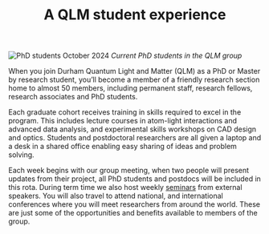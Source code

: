 ﻿---
layout: page
title: A QLM student experience
---

<img src="{{ site.url }}{{ site.baseurl }}/join/img/PhDs2024.jpg" alt="PhD students October 2024" align = "centre"
  />
 _Current PhD students in the QLM group_<br>


When you join Durham Quantum Light and Matter (QLM) as a PhD or Master by research student, you’ll become a member of a friendly research section home to almost 50 members, 
including permanent staff, research fellows, research associates and PhD students. <br>

Each graduate cohort receives training in skills required to excel in the program. This includes lecture courses in atom-light interactions and advanced data analysis, 
and experimental skills workshops on CAD design and optics. Students and postdoctoral researchers are all given a laptop and a desk in a shared office enabling easy sharing of ideas and problem solving. <br>

Each week begins with our group meeting, when two people will present updates from their project, all PhD students and postdocs will be included in this rota. During term time we also host weekly <a href="https://durham-qlm.uk/seminars/">seminars</a> from 
external speakers. You will also travel to attend  national, and international conferences where you will meet researchers from around the world. These are just some of the 
opportunities and benefits available to members of the group. <br>



